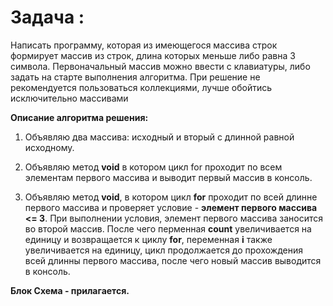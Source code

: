 # Задача :

Написать программу, которая из имеющегося массива строк формирует массив из строк, длина которых меньше либо равна 3 символа. Первоначальный массив можно ввести с клавиатуры, либо задать на старте выполнения алгоритма. При решение не рекомендуется пользоваться коллекциями, лучше обойтись исключительно массивами

**Описание алгоритма решения:**

1. Объявляю два массива: исходный и вторый с длинной равной исходному. 

2. Объявляю метод **void**  в котором цикл for проходит по всем элементам первого массива и выводит первый массив в консоль.

3. Объявляю метод **void**, в котором цикл **for** проходит по всей длинне первого массива и проверяет условие - **элемент первого массива <= 3**. При выполнении условия, элемент первого массива заносится во второй массив. После чего перменная **count** увеличивается на единицу и возвращается к циклу **for**, переменная **i** также увеличивается на единицу, цикл продолжается до прохождения всей длинны первого массива, после чего новый массив выводится в консоль.

**Блок Схема - прилагается.**